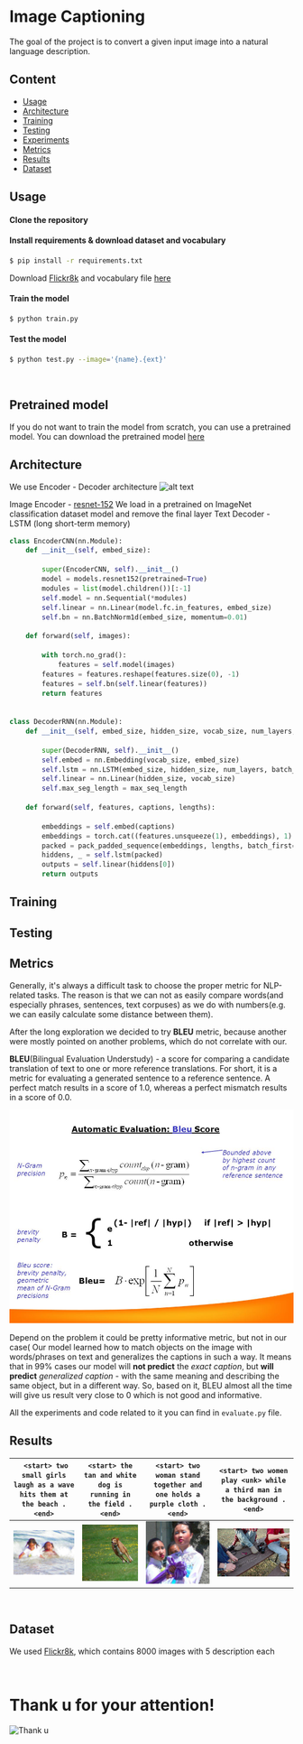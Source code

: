 # Image Captioning


The goal of the project is to convert a given input image into a natural language description. 

## Content

- [Usage](#usage)
- [Architecture](#architecture)
- [Training](#training)
- [Testing](#testing)
- [Experiments](#experiments)
- [Metrics](#metrics)
- [Results](#results)
- [Dataset](#dataset)


## Usage

#### Clone the repository

#### Install requirements & download dataset and vocabulary

```bash
$ pip install -r requirements.txt
```
Download [Flickr8k](http://academictorrents.com/details/9dea07ba660a722ae1008c4c8afdd303b6f6e53b) and
vocabulary file [here](https://www.dropbox.com/s/26adb7y9m98uisa/vocap.zip?dl=0)

#### Train the model

```bash
$ python train.py    
```

#### Test the model 

```bash
$ python test.py --image='{name}.{ext}'
```

<br>

## Pretrained model
If you do not want to train the model from scratch, you can use a pretrained model. You can download the pretrained model [here]() 


## Architecture
We use Encoder - Decoder architecture
![alt text](https://raw.githubusercontent.com/yunjey/pytorch-tutorial/master/tutorials/03-advanced/image_captioning/png/model.png)

Image Encoder -  [resnet-152](https://arxiv.org/abs/1512.03385) We load in a pretrained on ImageNet classification dataset model and remove the final layer
Text Decoder - LSTM (long short-term memory)

```python
class EncoderCNN(nn.Module):
    def __init__(self, embed_size):

        super(EncoderCNN, self).__init__()
        model = models.resnet152(pretrained=True)
        modules = list(model.children())[:-1]
        self.model = nn.Sequential(*modules)
        self.linear = nn.Linear(model.fc.in_features, embed_size)
        self.bn = nn.BatchNorm1d(embed_size, momentum=0.01)

    def forward(self, images):

        with torch.no_grad():
            features = self.model(images)
        features = features.reshape(features.size(0), -1)
        features = self.bn(self.linear(features))
        return features


class DecoderRNN(nn.Module):
    def __init__(self, embed_size, hidden_size, vocab_size, num_layers, max_seq_length=20):

        super(DecoderRNN, self).__init__()
        self.embed = nn.Embedding(vocab_size, embed_size)
        self.lstm = nn.LSTM(embed_size, hidden_size, num_layers, batch_first=True)
        self.linear = nn.Linear(hidden_size, vocab_size)
        self.max_seg_length = max_seq_length

    def forward(self, features, captions, lengths):

        embeddings = self.embed(captions)
        embeddings = torch.cat((features.unsqueeze(1), embeddings), 1)
        packed = pack_padded_sequence(embeddings, lengths, batch_first=True)
        hiddens, _ = self.lstm(packed)
        outputs = self.linear(hiddens[0])
        return outputs

```
## Training

## Testing

## Metrics

Generally, it's always a difficult task to choose the proper metric for NLP-related tasks. The reason is that we can not as easily compare words(and especially phrases, sentences, text corpuses) as we do with numbers(e.g. we can easily calculate some distance between them).

After the long exploration we decided to try **BLEU** metric, because another were mostly pointed on another problems, which do not correlate with our.

**BLEU**(Bilingual Evaluation Understudy) - a score for comparing a candidate translation of text to one or more reference translations. For short, it is a metric for evaluating a generated sentence to a reference sentence. A perfect match results in a score of 1.0, whereas a perfect mismatch results in a score of 0.0.

![img](images/BLEU.jpg)

Depend on the problem it could be pretty informative metric, but not in our case( Our model learned how to match objects on the image with words/phrases on text and generalizes the captions in such a way. It means that in 99% cases our model will **not predict** the *exact caption*, but **will predict**  *generalized caption* - with the same meaning and describing the same object, but in a different way. So, based on it, BLEU almost all the time will give us result very close to 0 which is not good and informative. 

All the experiments and code related to it you can find in `evaluate.py` file.

## Results

| ``` <start> two small girls laugh as a wave hits them at the beach . <end>``` | ```<start> the tan and white dog is running in the field . <end>``` | ```<start> two woman stand together and one holds a purple cloth . <end>``` | ```<start> two women play <unk> while a third man in the background . <end>``` |
| :----------------------------------------------------------: | :----------------------------------------------------------: | :----------------------------------------------------------: | :----------------------------------------------------------: |
|                   ![wave](images/wave.jpg)                   |                   ![a dog](images/dog.jpg)                   |                  ![girls](images/girls.jpg)                  |                   ![guys](images/hip.jpg)                    |


​    


## Dataset
We used [Flickr8k](http://academictorrents.com/details/9dea07ba660a722ae1008c4c8afdd303b6f6e53b), which contains 8000 images with 5 description each 

<br>

# Thank u for your attention!

![Thank u](https://media.giphy.com/media/jNdw5Qmy5MOpq/giphy.gif)
